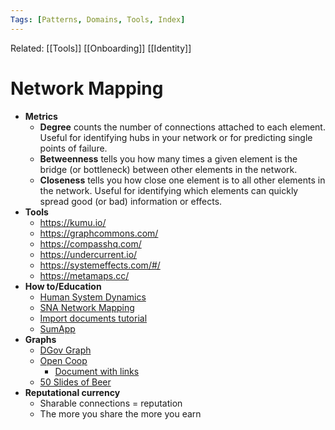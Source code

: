 ```yaml
---
Tags: [Patterns, Domains, Tools, Index]
---
```

Related: [[Tools]] [[Onboarding]] [[Identity]]


# Network Mapping

- **Metrics**
    - **Degree** counts the number of connections attached to each element. Useful for identifying hubs in your network or for predicting single points of failure.
    - **Betweenness** tells you how many times a given element is the bridge (or bottleneck) between other elements in the network.
    - **Closeness** tells you how close one element is to all other elements in the network. Useful for identifying which elements can quickly spread good (or bad) information or effects.
- **Tools**
    - https://kumu.io/
    - https://graphcommons.com/
    - https://compasshq.com/
    - https://undercurrent.io/
    - https://systemeffects.com/#/
    - https://metamaps.cc/
- **How to/Education**
    - [Human System Dynamics](https://www.hsdinstitute.org/)
    - [SNA Network Mapping](https://docs.kumu.io/guides/sna-network-mapping.html)
    - [Import documents tutorial](https://docs.kumu.io/guides/import.html) 
    - [SumApp](https://sum-app.net/members/0cuqKM1BZ_dr0hHOE3JCRQ/bio)
- **Graphs**
    - [DGov Graph](https://graphcommons.com/graphs/6a993e34-d8b0-4425-83ce-67c3560429e7) 
    - [Open Coop](https://murmurations.network/)
        - [Document with links](https://docs.google.com/document/d/1hX2PMAyZAumf4rsCDz86-upLVKX_4UebxOJJttcn-mc/edit#)
    - [50 Slides of Beer](https://kumu.io/mwl/50-slides-of-beer#set1)
- **Reputational currency**
    - Sharable connections = reputation
    - The more you share the more you earn
